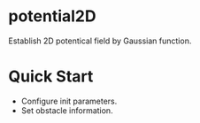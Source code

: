 # potential2D
Establish 2D potentical field by Gaussian function.

# Quick Start
- Configure init parameters.
- Set obstacle information.
